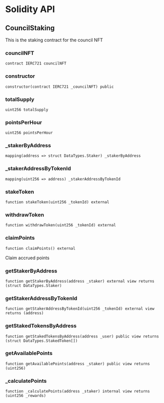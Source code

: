 # Solidity API

## CouncilStaking

This is the staking contract for the council NFT

### councilNFT

```solidity
contract IERC721 councilNFT
```

### constructor

```solidity
constructor(contract IERC721 _councilNFT) public
```

### totalSupply

```solidity
uint256 totalSupply
```

### pointsPerHour

```solidity
uint256 pointsPerHour
```

### _stakerByAddress

```solidity
mapping(address => struct DataTypes.Staker) _stakerByAddress
```

### _stakerAddressByTokenId

```solidity
mapping(uint256 => address) _stakerAddressByTokenId
```

### stakeToken

```solidity
function stakeToken(uint256 _tokenId) external
```

### withdrawToken

```solidity
function withdrawToken(uint256 _tokenId) external
```

### claimPoints

```solidity
function claimPoints() external
```

Claim accrued points

### getStakerByAddress

```solidity
function getStakerByAddress(address _staker) external view returns (struct DataTypes.Staker)
```

### getStakerAddressByTokenId

```solidity
function getStakerAddressByTokenId(uint256 _tokenId) external view returns (address)
```

### getStakedTokensByAddress

```solidity
function getStakedTokensByAddress(address _user) public view returns (struct DataTypes.StakedToken[])
```

### getAvailablePoints

```solidity
function getAvailablePoints(address _staker) public view returns (uint256)
```

### _calculatePoints

```solidity
function _calculatePoints(address _staker) internal view returns (uint256 _rewards)
```

